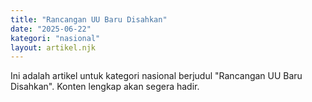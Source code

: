 ```yaml
---
title: "Rancangan UU Baru Disahkan"
date: "2025-06-22"
kategori: "nasional"
layout: artikel.njk
---
```


Ini adalah artikel untuk kategori nasional berjudul "Rancangan UU Baru Disahkan". Konten lengkap akan segera hadir.
